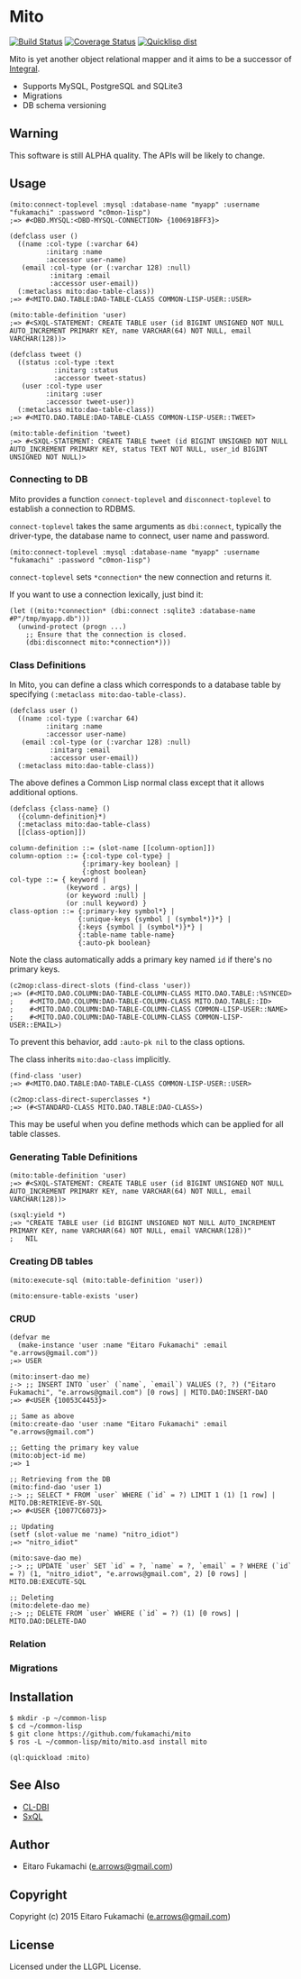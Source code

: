 # Mito

[![Build Status](https://travis-ci.org/fukamachi/mito.svg?branch=master)](https://travis-ci.org/fukamachi/mito)
[![Coverage Status](https://coveralls.io/repos/fukamachi/mito/badge.svg?branch=master&service=github)](https://coveralls.io/github/fukamachi/mito?branch=master)
[![Quicklisp dist](http://quickdocs.org/badge/mito.svg)](http://quickdocs.org/mito/)

Mito is yet another object relational mapper and it aims to be a successor of [Integral](https://github.com/fukamachi/integral).

* Supports MySQL, PostgreSQL and SQLite3
* Migrations
* DB schema versioning

## Warning

This software is still ALPHA quality. The APIs will be likely to change.

## Usage

```common-lisp
(mito:connect-toplevel :mysql :database-name "myapp" :username "fukamachi" :password "c0mon-1isp")
;=> #<DBD.MYSQL:<DBD-MYSQL-CONNECTION> {100691BFF3}>

(defclass user ()
  ((name :col-type (:varchar 64)
         :initarg :name
         :accessor user-name)
   (email :col-type (or (:varchar 128) :null)
          :initarg :email
          :accessor user-email))
  (:metaclass mito:dao-table-class))
;=> #<MITO.DAO.TABLE:DAO-TABLE-CLASS COMMON-LISP-USER::USER>

(mito:table-definition 'user)
;=> #<SXQL-STATEMENT: CREATE TABLE user (id BIGINT UNSIGNED NOT NULL AUTO_INCREMENT PRIMARY KEY, name VARCHAR(64) NOT NULL, email VARCHAR(128))>

(defclass tweet ()
  ((status :col-type :text
           :initarg :status
           :accessor tweet-status)
   (user :col-type user
         :initarg :user
         :accessor tweet-user))
  (:metaclass mito:dao-table-class))
;=> #<MITO.DAO.TABLE:DAO-TABLE-CLASS COMMON-LISP-USER::TWEET>

(mito:table-definition 'tweet)
;=> #<SXQL-STATEMENT: CREATE TABLE tweet (id BIGINT UNSIGNED NOT NULL AUTO_INCREMENT PRIMARY KEY, status TEXT NOT NULL, user_id BIGINT UNSIGNED NOT NULL)>
```

### Connecting to DB

Mito provides a function `connect-toplevel` and `disconnect-toplevel` to establish a connection to RDBMS.

`connect-toplevel` takes the same arguments as `dbi:connect`, typically the driver-type, the database name to connect, user name and password.

```common-lisp
(mito:connect-toplevel :mysql :database-name "myapp" :username "fukamachi" :password "c0mon-1isp")
```

`connect-toplevel` sets `*connection*` the new connection and returns it.

If you want to use a connection lexically, just bind it:

```common-lisp
(let ((mito:*connection* (dbi:connect :sqlite3 :database-name #P"/tmp/myapp.db")))
  (unwind-protect (progn ...)
    ;; Ensure that the connection is closed.
    (dbi:disconnect mito:*connection*)))
```

### Class Definitions

In Mito, you can define a class which corresponds to a database table by specifying `(:metaclass mito:dao-table-class)`.

```common-lisp
(defclass user ()
  ((name :col-type (:varchar 64)
         :initarg :name
         :accessor user-name)
   (email :col-type (or (:varchar 128) :null)
          :initarg :email
          :accessor user-email))
  (:metaclass mito:dao-table-class))
```

The above defines a Common Lisp normal class except that it allows additional options.

```
(defclass {class-name} ()
  ({column-definition}*)
  (:metaclass mito:dao-table-class)
  [[class-option]])

column-definition ::= (slot-name [[column-option]])
column-option ::= {:col-type col-type} |
                  {:primary-key boolean} |
                  {:ghost boolean}
col-type ::= { keyword |
              (keyword . args) |
              (or keyword :null) |
              (or :null keyword) }
class-option ::= {:primary-key symbol*} |
                 {:unique-keys {symbol | (symbol*)}*} |
                 {:keys {symbol | (symbol*)}*} |
                 {:table-name table-name}
                 {:auto-pk boolean}
```

Note the class automatically adds a primary key named `id` if there's no primary keys.

```common-lisp
(c2mop:class-direct-slots (find-class 'user))
;=> (#<MITO.DAO.COLUMN:DAO-TABLE-COLUMN-CLASS MITO.DAO.TABLE::%SYNCED>
;    #<MITO.DAO.COLUMN:DAO-TABLE-COLUMN-CLASS MITO.DAO.TABLE::ID>
;    #<MITO.DAO.COLUMN:DAO-TABLE-COLUMN-CLASS COMMON-LISP-USER::NAME>
;    #<MITO.DAO.COLUMN:DAO-TABLE-COLUMN-CLASS COMMON-LISP-USER::EMAIL>)
```

To prevent this behavior, add `:auto-pk nil` to the class options.

The class inherits `mito:dao-class` implicitly.

```common-lisp
(find-class 'user)
;=> #<MITO.DAO.TABLE:DAO-TABLE-CLASS COMMON-LISP-USER::USER>

(c2mop:class-direct-superclasses *)
;=> (#<STANDARD-CLASS MITO.DAO.TABLE:DAO-CLASS>)
```

This may be useful when you define methods which can be applied for all table classes.

### Generating Table Definitions

```common-lisp
(mito:table-definition 'user)
;=> #<SXQL-STATEMENT: CREATE TABLE user (id BIGINT UNSIGNED NOT NULL AUTO_INCREMENT PRIMARY KEY, name VARCHAR(64) NOT NULL, email VARCHAR(128))>

(sxql:yield *)
;=> "CREATE TABLE user (id BIGINT UNSIGNED NOT NULL AUTO_INCREMENT PRIMARY KEY, name VARCHAR(64) NOT NULL, email VARCHAR(128))"
;   NIL
```

### Creating DB tables

```common-lisp
(mito:execute-sql (mito:table-definition 'user))

(mito:ensure-table-exists 'user)
```

### CRUD

```common-lisp
(defvar me
  (make-instance 'user :name "Eitaro Fukamachi" :email "e.arrows@gmail.com"))
;=> USER

(mito:insert-dao me)
;-> ;; INSERT INTO `user` (`name`, `email`) VALUES (?, ?) ("Eitaro Fukamachi", "e.arrows@gmail.com") [0 rows] | MITO.DAO:INSERT-DAO
;=> #<USER {10053C4453}>

;; Same as above
(mito:create-dao 'user :name "Eitaro Fukamachi" :email "e.arrows@gmail.com")

;; Getting the primary key value
(mito:object-id me)
;=> 1

;; Retrieving from the DB
(mito:find-dao 'user 1)
;-> ;; SELECT * FROM `user` WHERE (`id` = ?) LIMIT 1 (1) [1 row] | MITO.DB:RETRIEVE-BY-SQL
;=> #<USER {10077C6073}>

;; Updating
(setf (slot-value me 'name) "nitro_idiot")
;=> "nitro_idiot"

(mito:save-dao me)
;-> ;; UPDATE `user` SET `id` = ?, `name` = ?, `email` = ? WHERE (`id` = ?) (1, "nitro_idiot", "e.arrows@gmail.com", 2) [0 rows] | MITO.DB:EXECUTE-SQL

;; Deleting
(mito:delete-dao me)
;-> ;; DELETE FROM `user` WHERE (`id` = ?) (1) [0 rows] | MITO.DAO:DELETE-DAO
```

### Relation

### Migrations

## Installation

```
$ mkdir -p ~/common-lisp
$ cd ~/common-lisp
$ git clone https://github.com/fukamachi/mito
$ ros -L ~/common-lisp/mito/mito.asd install mito
```

```common-lisp
(ql:quickload :mito)
```

## See Also

* [CL-DBI](https://github.com/fukamachi/cl-dbi)
* [SxQL](https://github.com/fukamachi/sxql)

## Author

* Eitaro Fukamachi (e.arrows@gmail.com)

## Copyright

Copyright (c) 2015 Eitaro Fukamachi (e.arrows@gmail.com)

## License

Licensed under the LLGPL License.
